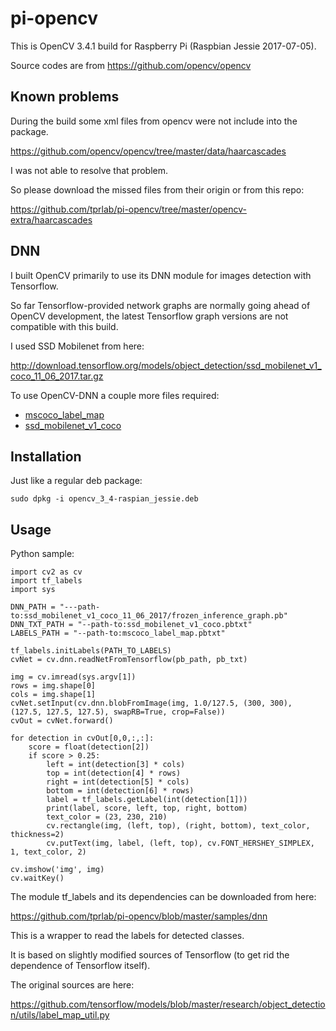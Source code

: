 # pi-opencv
This is OpenCV 3.4.1 build for Raspberry Pi (Raspbian Jessie 2017-07-05).

Source codes are from https://github.com/opencv/opencv

## Known problems
During the build some xml files from opencv were not include into the package.

https://github.com/opencv/opencv/tree/master/data/haarcascades

I was not able to resolve that problem.

So please download the missed files from their origin or from this repo:

https://github.com/tprlab/pi-opencv/tree/master/opencv-extra/haarcascades

## DNN
I built OpenCV primarily to use its DNN module for images detection with Tensorflow.

So far Tensorflow-provided network graphs are normally going ahead of OpenCV development, the latest Tensorflow graph versions are not compatible with this build.

I used SSD Mobilenet from here:

http://download.tensorflow.org/models/object_detection/ssd_mobilenet_v1_coco_11_06_2017.tar.gz

To use OpenCV-DNN a couple more files required:
* [mscoco_label_map](https://github.com/tprlab/pi-opencv/blob/master/opencv-extra/mscoco_label_map.pbtxt)
* [ssd_mobilenet_v1_coco](https://github.com/tprlab/pi-opencv/blob/master/opencv-extra/ssd_mobilenet_v1_coco.pbtxt)

## Installation

Just like a regular deb package:

```
sudo dpkg -i opencv_3_4-raspian_jessie.deb
```

## Usage


Python sample:


```
import cv2 as cv
import tf_labels
import sys

DNN_PATH = "---path-to:ssd_mobilenet_v1_coco_11_06_2017/frozen_inference_graph.pb"
DNN_TXT_PATH = "--path-to:ssd_mobilenet_v1_coco.pbtxt"
LABELS_PATH = "--path-to:mscoco_label_map.pbtxt"

tf_labels.initLabels(PATH_TO_LABELS)
cvNet = cv.dnn.readNetFromTensorflow(pb_path, pb_txt)

img = cv.imread(sys.argv[1])
rows = img.shape[0]
cols = img.shape[1]
cvNet.setInput(cv.dnn.blobFromImage(img, 1.0/127.5, (300, 300), (127.5, 127.5, 127.5), swapRB=True, crop=False))
cvOut = cvNet.forward()

for detection in cvOut[0,0,:,:]:
    score = float(detection[2])
    if score > 0.25:
        left = int(detection[3] * cols)
        top = int(detection[4] * rows)
        right = int(detection[5] * cols)
        bottom = int(detection[6] * rows)
        label = tf_labels.getLabel(int(detection[1]))
        print(label, score, left, top, right, bottom)
        text_color = (23, 230, 210)
        cv.rectangle(img, (left, top), (right, bottom), text_color, thickness=2)
        cv.putText(img, label, (left, top), cv.FONT_HERSHEY_SIMPLEX, 1, text_color, 2)

cv.imshow('img', img)
cv.waitKey()
```

The module tf_labels and its dependencies can be downloaded from here:

https://github.com/tprlab/pi-opencv/blob/master/samples/dnn

This is a wrapper to read the labels for detected classes.

It is based on slightly modified sources of Tensorflow (to get rid the dependence of Tensorflow itself).

The original sources are here:

https://github.com/tensorflow/models/blob/master/research/object_detection/utils/label_map_util.py



